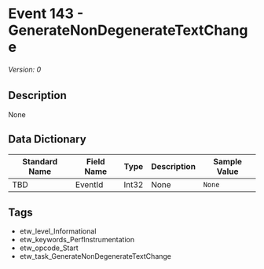 # Event 143 - GenerateNonDegenerateTextChange
###### Version: 0

## Description
None

## Data Dictionary
|Standard Name|Field Name|Type|Description|Sample Value|
|---|---|---|---|---|
|TBD|EventId|Int32|None|`None`|

## Tags
* etw_level_Informational
* etw_keywords_PerfInstrumentation
* etw_opcode_Start
* etw_task_GenerateNonDegenerateTextChange